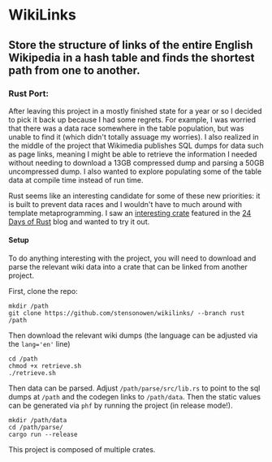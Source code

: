 # WikiLinks
## Store the structure of links of the entire English Wikipedia in a hash table and finds the shortest path from one to another.

### Rust Port:

After leaving this project in a mostly finished state for a year or so I decided to pick it back up because I had some regrets. For example, I was worried that there was a data race somewhere in the table population, but was unable to find it (which didn't totally assuage my worries). I also realized in the middle of the project that Wikimedia publishes SQL dumps for data such as page links, meaning I might be able to retrieve the information I needed without needing to download a 13GB compressed dump and parsing a 50GB uncompressed dump. I also wanted to explore populating some of the table data at compile time instead of run time. 

Rust seems like an interesting candidate for some of these new priorities: it is built to prevent data races and I wouldn't have to much around with template metaprogramming. I saw an [interesting crate](https://crates.io/crates/phf) featured in the [24 Days of Rust](https://siciarz.net/) blog and wanted to try it out.

#### Setup

To do anything interesting with the project, you will need to download and parse the relevant wiki data into a crate that can be linked from another project.

First, clone the repo: 
```
mkdir /path 
git clone https://github.com/stensonowen/wikilinks/ --branch rust /path
```

Then download the relevant wiki dumps (the language can be adjusted via the `lang='en'` line)
```
cd /path
chmod +x retrieve.sh
./retrieve.sh
```

Then data can be parsed. Adjust `/path/parse/src/lib.rs` to point to the sql dumps at `/path` and the codegen links to `/path/data`. Then the static values can be generated via `phf` by running the project (in release mode!).
```
mkdir /path/data
cd /path/parse/
cargo run --release
```




This project is composed of multiple crates. 
